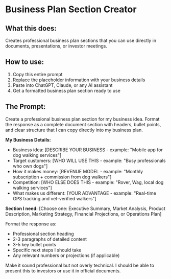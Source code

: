 # Business Plan Section Creator

## What this does:

Creates professional business plan sections that you can use directly in documents, presentations, or investor meetings.

## How to use:

1. Copy this entire prompt
2. Replace the placeholder information with your business details
3. Paste into ChatGPT, Claude, or any AI assistant
4. Get a formatted business plan section ready to use

## The Prompt:

Create a professional business plan section for my business idea. Format the response as a complete document section with headers, bullet points, and clear structure that I can copy directly into my business plan.

**My Business Details:**

- Business idea: [DESCRIBE YOUR BUSINESS - example: "Mobile app for dog walking services"]
- Target customers: [WHO WILL USE THIS - example: "Busy professionals who own dogs"]
- How it makes money: [REVENUE MODEL - example: "Monthly subscription + commission from dog walkers"]
- Competition: [WHO ELSE DOES THIS - example: "Rover, Wag, local dog walking services"]
- What makes us different: [YOUR ADVANTAGE - example: "Real-time GPS tracking and vet-verified walkers"]

**Section I need:** [Choose one: Executive Summary, Market Analysis, Product Description, Marketing Strategy, Financial Projections, or Operations Plan]

Format the response as:

- Professional section heading
- 2-3 paragraphs of detailed content
- 3-5 key bullet points
- Specific next steps I should take
- Any relevant numbers or projections (if applicable)

Make it sound professional but not overly technical. I should be able to present this to investors or use it in official documents.
